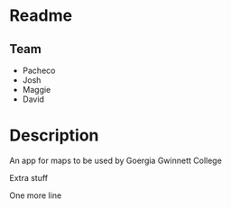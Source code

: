 # Readme
## Team
* Pacheco
* Josh
* Maggie
* David



# Description
An app for maps
to be used by Goergia Gwinnett College


Extra stuff

One more line


<!-- End of File -->

